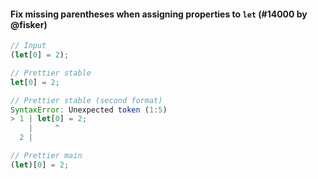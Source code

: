 #### Fix missing parentheses when assigning properties to `let` (#14000 by @fisker)

<!-- Optional description if it makes sense. -->

<!-- prettier-ignore -->
```jsx
// Input
(let[0] = 2);

// Prettier stable
let[0] = 2;

// Prettier stable (second format)
SyntaxError: Unexpected token (1:5)
> 1 | let[0] = 2;
    |     ^
  2 |

// Prettier main
(let)[0] = 2;
```
